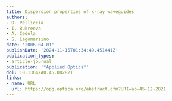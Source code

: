 ```yaml
---
title: Dispersion properties of x-ray waveguides
authors:
- D. Pelliccia
- I. Bukreeva
- A. Cedola
- S. Lagomarsino
date: '2006-04-01'
publishDate: '2024-11-15T01:34:49.451441Z'
publication_types:
- article-journal
publication: '*Applied Optics*'
doi: 10.1364/AO.45.002821
links:
- name: URL
  url: https://opg.optica.org/abstract.cfm?URI=ao-45-12-2821
---
```

